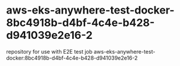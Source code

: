 # aws-eks-anywhere-test-docker-8bc4918b-d4bf-4c4e-b428-d941039e2e16-2
repository for use with E2E test job aws-eks-anywhere-test-docker:8bc4918b-d4bf-4c4e-b428-d941039e2e16-2
